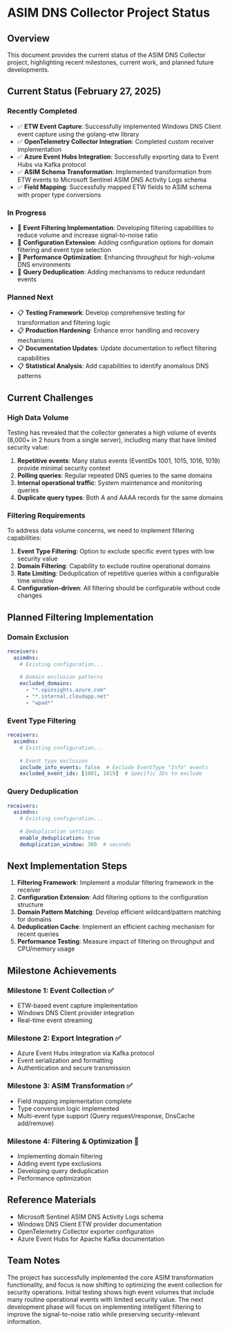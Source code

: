 # ASIM DNS Collector Project Status

## Overview
This document provides the current status of the ASIM DNS Collector project, highlighting recent milestones, current work, and planned future developments.

## Current Status (February 27, 2025)

### Recently Completed
- ✅ **ETW Event Capture**: Successfully implemented Windows DNS Client event capture using the golang-etw library
- ✅ **OpenTelemetry Collector Integration**: Completed custom receiver implementation
- ✅ **Azure Event Hubs Integration**: Successfully exporting data to Event Hubs via Kafka protocol
- ✅ **ASIM Schema Transformation**: Implemented transformation from ETW events to Microsoft Sentinel ASIM DNS Activity Logs schema
- ✅ **Field Mapping**: Successfully mapped ETW fields to ASIM schema with proper type conversions

### In Progress
- 🔄 **Event Filtering Implementation**: Developing filtering capabilities to reduce volume and increase signal-to-noise ratio
- 🔄 **Configuration Extension**: Adding configuration options for domain filtering and event type selection
- 🔄 **Performance Optimization**: Enhancing throughput for high-volume DNS environments
- 🔄 **Query Deduplication**: Adding mechanisms to reduce redundant events

### Planned Next
- 📋 **Testing Framework**: Develop comprehensive testing for transformation and filtering logic
- 📋 **Production Hardening**: Enhance error handling and recovery mechanisms
- 📋 **Documentation Updates**: Update documentation to reflect filtering capabilities
- 📋 **Statistical Analysis**: Add capabilities to identify anomalous DNS patterns

## Current Challenges

### High Data Volume
Testing has revealed that the collector generates a high volume of events (8,000+ in 2 hours from a single server), including many that have limited security value:

1. **Repetitive events**: Many status events (EventIDs 1001, 1015, 1016, 1019) provide minimal security context
2. **Polling queries**: Regular repeated DNS queries to the same domains
3. **Internal operational traffic**: System maintenance and monitoring queries
4. **Duplicate query types**: Both A and AAAA records for the same domains

### Filtering Requirements
To address data volume concerns, we need to implement filtering capabilities:

1. **Event Type Filtering**: Option to exclude specific event types with low security value
2. **Domain Filtering**: Capability to exclude routine operational domains
3. **Rate Limiting**: Deduplication of repetitive queries within a configurable time window
4. **Configuration-driven**: All filtering should be configurable without code changes

## Planned Filtering Implementation

### Domain Exclusion
```yaml
receivers:
  asimdns:
    # Existing configuration...
    
    # Domain exclusion patterns
    excluded_domains:
      - "*.opinsights.azure.com"
      - "*.internal.cloudapp.net"
      - "wpad*"
```

### Event Type Filtering
```yaml
receivers:
  asimdns:
    # Existing configuration...
    
    # Event type exclusion
    include_info_events: false  # Exclude EventType "Info" events
    excluded_event_ids: [1001, 1019]  # Specific IDs to exclude
```

### Query Deduplication
```yaml
receivers:
  asimdns:
    # Existing configuration...
    
    # Deduplication settings
    enable_deduplication: true
    deduplication_window: 300  # seconds
```

## Next Implementation Steps

1. **Filtering Framework**: Implement a modular filtering framework in the receiver
2. **Configuration Extension**: Add filtering options to the configuration structure
3. **Domain Pattern Matching**: Develop efficient wildcard/pattern matching for domains
4. **Deduplication Cache**: Implement an efficient caching mechanism for recent queries
5. **Performance Testing**: Measure impact of filtering on throughput and CPU/memory usage

## Milestone Achievements

### Milestone 1: Event Collection ✅
- ETW-based event capture implementation
- Windows DNS Client provider integration
- Real-time event streaming

### Milestone 2: Export Integration ✅
- Azure Event Hubs integration via Kafka protocol
- Event serialization and formatting
- Authentication and secure transmission

### Milestone 3: ASIM Transformation ✅
- Field mapping implementation complete
- Type conversion logic implemented
- Multi-event type support (Query request/response, DnsCache add/remove)

### Milestone 4: Filtering & Optimization 🔄
- Implementing domain filtering
- Adding event type exclusions
- Developing query deduplication
- Performance optimization

## Reference Materials
- Microsoft Sentinel ASIM DNS Activity Logs schema
- Windows DNS Client ETW provider documentation
- OpenTelemetry Collector exporter configuration
- Azure Event Hubs for Apache Kafka documentation

## Team Notes
The project has successfully implemented the core ASIM transformation functionality, and focus is now shifting to optimizing the event collection for security operations. Initial testing shows high event volumes that include many routine operational events with limited security value. The next development phase will focus on implementing intelligent filtering to improve the signal-to-noise ratio while preserving security-relevant information.
